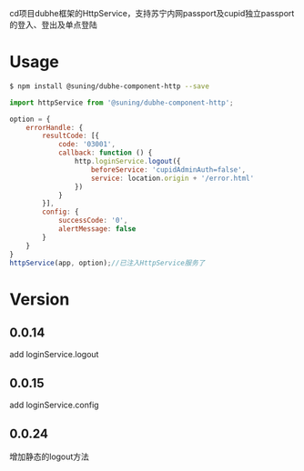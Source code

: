 cd项目dubhe框架的HttpService，支持苏宁内网passport及cupid独立passport的登入、登出及单点登陆

# Usage

```bash
$ npm install @suning/dubhe-component-http --save
```

```js
import httpService from '@suning/dubhe-component-http';

option = {
    errorHandle: {
        resultCode: [{
            code: '03001',
            callback: function () {
                http.loginService.logout({
                    beforeService: 'cupidAdminAuth=false',
                    service: location.origin + '/error.html'
                })
            }
        }],
        config: {
            successCode: '0',
            alertMessage: false
        }
    }
}
httpService(app, option);//已注入HttpService服务了
```

# Version

## 0.0.14

add loginService.logout

## 0.0.15

add loginService.config

## 0.0.24

增加静态的logout方法